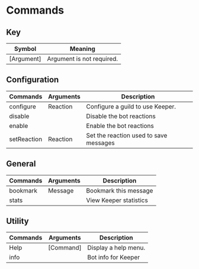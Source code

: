 # Commands

## Key 
| Symbol      | Meaning                        |
|-------------|--------------------------------|
| [Argument]  | Argument is not required.      |

## Configuration
| Commands    | Arguments | Description                            |
|-------------|-----------|----------------------------------------|
| configure   | Reaction  | Configure a guild to use Keeper.       |
| disable     |           | Disable the bot reactions              |
| enable      |           | Enable the bot reactions               |
| setReaction | Reaction  | Set the reaction used to save messages |

## General
| Commands | Arguments | Description            |
|----------|-----------|------------------------|
| bookmark | Message   | Bookmark this message  |
| stats    |           | View Keeper statistics |

## Utility
| Commands | Arguments | Description          |
|----------|-----------|----------------------|
| Help     | [Command] | Display a help menu. |
| info     |           | Bot info for Keeper  |

